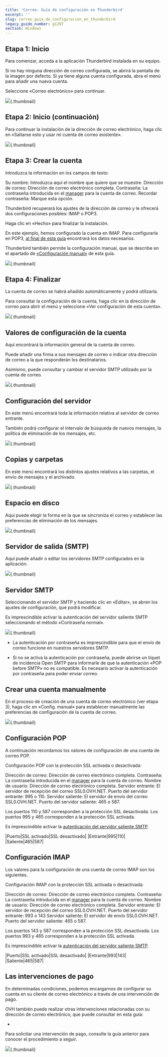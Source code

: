 ```yaml
---
title: 'Correo: Guía de configuración en Thunderbird'
excerpt: ''
slug: correo_guia_de_configuracion_en_thunderbird
legacy_guide_number: g1297
section: Windows
---
```



## Etapa 1: Inicio
Para comenzar, acceda a la aplicación Thunderbird instalada en su equipo.

Si no hay ninguna dirección de correo configurada, se abrirá la pantalla de la imagen por defecto. Si ya tiene alguna cuenta configurada, abra el menú para añadir una nueva cuenta.

Seleccione «Correo electrónico» para continuar.

![](images/img_1227.jpg){.thumbnail}


## Etapa 2: Inicio (continuación)
Para continuar la instalación de la dirección de correo electrónico, haga clic en «Saltarse esto y usar mi cuenta de correo existente».

![](images/img_1228.jpg){.thumbnail}


## Etapa 3: Crear la cuenta
Introduzca la información en los campos de texto:

Su nombre: Introduzca aquí el nombre que quiere que se muestre.
Dirección de correo: Dirección de correo electrónico completa.
Contraseña: La contraseña introducida en el [manager](https://www.ovh.es/managerv3/) para la cuenta de correo.
Recordar contraseña: Marque esta opción.

Thunderbird recuperará los ajustes de la dirección de correo y le ofrecerá dos configuraciones posibles: IMAP o POP3.

Haga clic en «Hecho» para finalizar la instalación.

En este ejemplo, hemos configurado la cuenta en IMAP. Para configurarla en POP3, [al final de esta guía](#recordatorio_de_la_configuracion_pop_e_imap_configuracion_pop) encontrará los datos necesarios.

Thunderbird también permite la configuración manual, que se describe en el apartado de [«Configuración manual»](#configuracion_manual) de esta guía.

![](images/img_1229.jpg){.thumbnail}


## Etapa 4: Finalizar
La cuenta de correo se habrá añadido automáticamente y podrá utilizarla.

Para consultar la configuración de la cuenta, haga clic en la dirección de correo para abrir el menú y seleccione «Ver configuración de esta cuenta».

![](images/img_1230.jpg){.thumbnail}


## Valores de configuración de la cuenta
Aquí encontrará la información general de la cuenta de correo.

Puede añadir una firma a sus mensajes de correo o indicar otra dirección de correo a la que responderán los destinatarios.

Asimismo, puede consultar y cambiar el servidor SMTP utilizado por la cuenta de correo.

![](images/img_1231.jpg){.thumbnail}


## Configuración del servidor
En este menú encontrará toda la información relativa al servidor de correo entrante.

También podrá configurar el intervalo de búsqueda de nuevos mensajes, la política de eliminación de los mensajes, etc.

![](images/img_1232.jpg){.thumbnail}


## Copias y carpetas
En este menú encontrará los distintos ajustes relativos a las carpetas, el envío de mensajes y el archivado.

![](images/img_1233.jpg){.thumbnail}


## Espacio en disco
Aquí puede elegir la forma en la que se sincroniza el correo y establecer las preferencias de eliminación de los mensajes.

![](images/img_1234.jpg){.thumbnail}


## Servidor de salida (SMTP)
Aquí puede añadir o editar los servidores SMTP configurados en la aplicación.

![](images/img_1235.jpg){.thumbnail}


## Servidor SMTP
Seleccionando el servidor SMTP y haciendo clic en «Editar», se abren los ajustes de configuración, que podrá modificar.

Es imprescindible activar la autenticación del servidor saliente SMTP seleccionando el método «Contraseña normal».

![](images/img_1236.jpg){.thumbnail}

- La autenticación por contraseña es imprescindible para que el envío de correo funcione en nuestros servidores SMTP.

- Si no se activa la autenticación por contraseña, puede abrirse un tíquet de incidencia Open SMTP para informarle de que la autenticación «POP before SMTP» no es compatible. Es necesario activar la autenticación por contraseña para poder enviar correo.




## Crear una cuenta manualmente
En el proceso de creación de una cuenta de correo electrónico (ver etapa 3), haga clic en «Config. manual» para establecer manualmente las preferencias de configuración de la cuenta de correo.

![](images/img_1237.jpg){.thumbnail}


## Configuración POP
A continuación recordamos los valores de configuración de una cuenta de correo POP.

Configuración POP con la protección SSL activada o desactivada:

Dirección de correo: Dirección de correo electrónico completa.
Contraseña: La contraseña introducida en el [manager](https://www.ovh.es/managerv3/) para la cuenta de correo.
Nombre de usuario: Dirección de correo electrónico completa.
Servidor entrante: El servidor de recepción del correo SSL0.OVH.NET.
Puerto del servidor entrante: 995 o 110.
Servidor saliente: El servidor de envío del correo SSL0.OVH.NET.
Puerto del servidor saliente: 465 o 587.

Los puertos 110 y 587 corresponden a la protección SSL desactivada.
Los puertos 995 y 465 corresponden a la protección SSL activada.

Es imprescindible activar la [autenticación del servidor saliente SMTP](#configuracion_de_la_cuenta_servidor_de_salida_smtp).

|Puerto|SSL activado|SSL desactivado|
|Entrante|995|110|
|Saliente|465|587|




## Configuración IMAP
Los valores para la configuración de una cuenta de correo IMAP son los siguientes.

Configuración IMAP con la protección SSL activada o desactivada:

Dirección de correo: Dirección de correo electrónico completa.
Contraseña: La contraseña introducida en el [manager](https://www.ovh.es/managerv3/) para la cuenta de correo.
Nombre de usuario: Dirección de correo electrónico completa.
Servidor entrante: El servidor de recepción del correo SSL0.OVH.NET.
Puerto del servidor entrante: 993 o 143
Servidor saliente: El servidor de envío SSL0.OVH.NET.
Puerto del servidor saliente: 465 o 587.

Los puertos 143 y 587 corresponden a la protección SSL desactivada.
Los puertos 993 y 465 corresponden a la protección SSL activada.

Es imprescindible activar la [autenticación del servidor saliente SMTP](#configuracion_de_la_cuenta_servidor_de_salida_smtp).

|Puerto|SSL activado|SSL desactivado|
|Entrante|993|143|
|Saliente|465|587|




## Las intervenciones de pago
En determinadas condiciones, podemos encargarnos de configurar su cuenta en su cliente de correo electrónico a través de una intervención de pago. 

OVH también puede realizar otras intervenciones relacionadas con su dirección de correo electrónico, que puede consultar en esta guía:

- []({legacy}1683)


Para solicitar una intervención de pago, consulte la guía anterior para conocer el procedimiento a seguir.

![](images/img_2501.jpg){.thumbnail}

